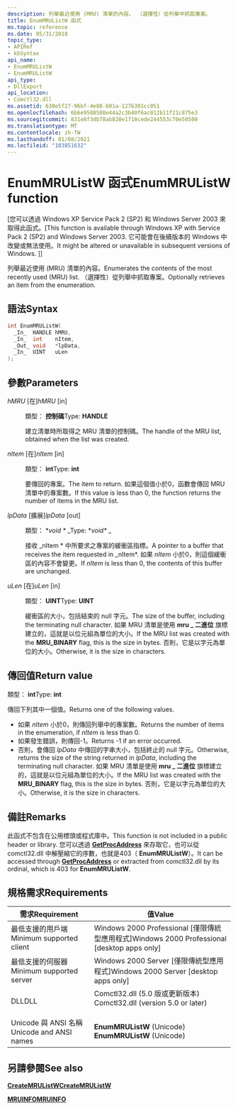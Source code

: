 ```yaml
---
description: 列舉最近使用 (MRU) 清單的內容。 （選擇性）從列舉中抓取專案。
title: EnumMRUListW 函式
ms.topic: reference
ms.date: 05/31/2018
topic_type:
- APIRef
- kbSyntax
api_name:
- EnumMRUListW
- EnumMRUListW
api_type:
- DllExport
api_location:
- Comctl32.dll
ms.assetid: 630e5f27-96bf-4e88-b01a-127b301cc051
ms.openlocfilehash: 6b6e9588588e44a2c3b40f6ac012b11f21c875e3
ms.sourcegitcommit: 831e8f3db78ab820e1710cede244553c70e50500
ms.translationtype: MT
ms.contentlocale: zh-TW
ms.lasthandoff: 01/08/2021
ms.locfileid: "103851632"
---
```

# <a name="enummrulistw-function"></a><span data-ttu-id="39d33-104">EnumMRUListW 函式</span><span class="sxs-lookup"><span data-stu-id="39d33-104">EnumMRUListW function</span></span>

<span data-ttu-id="39d33-105">\[您可以透過 Windows XP Service Pack 2 (SP2) 和 Windows Server 2003 來取得此函式。</span><span class="sxs-lookup"><span data-stu-id="39d33-105">\[This function is available through Windows XP with Service Pack 2 (SP2) and Windows Server 2003.</span></span> <span data-ttu-id="39d33-106">它可能會在後續版本的 Windows 中改變或無法使用。</span><span class="sxs-lookup"><span data-stu-id="39d33-106">It might be altered or unavailable in subsequent versions of Windows.</span></span> <span data-ttu-id="39d33-107">\]</span><span class="sxs-lookup"><span data-stu-id="39d33-107">\]</span></span>

<span data-ttu-id="39d33-108">列舉最近使用 (MRU) 清單的內容。</span><span class="sxs-lookup"><span data-stu-id="39d33-108">Enumerates the contents of the most recently used (MRU) list.</span></span> <span data-ttu-id="39d33-109">（選擇性）從列舉中抓取專案。</span><span class="sxs-lookup"><span data-stu-id="39d33-109">Optionally retrieves an item from the enumeration.</span></span>

## <a name="syntax"></a><span data-ttu-id="39d33-110">語法</span><span class="sxs-lookup"><span data-stu-id="39d33-110">Syntax</span></span>


```C++
int EnumMRUListW(
  _In_  HANDLE hMRU,
  _In_  int    nItem,
  _Out_ void   *lpData,
  _In_  UINT   uLen
);
```



## <a name="parameters"></a><span data-ttu-id="39d33-111">參數</span><span class="sxs-lookup"><span data-stu-id="39d33-111">Parameters</span></span>

<dl> <dt>

<span data-ttu-id="39d33-112">*hMRU* \[在\]</span><span class="sxs-lookup"><span data-stu-id="39d33-112">*hMRU* \[in\]</span></span>
</dt> <dd>

<span data-ttu-id="39d33-113">類型： **控制碼**</span><span class="sxs-lookup"><span data-stu-id="39d33-113">Type: **HANDLE**</span></span>

<span data-ttu-id="39d33-114">建立清單時所取得之 MRU 清單的控制碼。</span><span class="sxs-lookup"><span data-stu-id="39d33-114">The handle of the MRU list, obtained when the list was created.</span></span>

</dd> <dt>

<span data-ttu-id="39d33-115">*nItem* \[在\]</span><span class="sxs-lookup"><span data-stu-id="39d33-115">*nItem* \[in\]</span></span>
</dt> <dd>

<span data-ttu-id="39d33-116">類型： **int**</span><span class="sxs-lookup"><span data-stu-id="39d33-116">Type: **int**</span></span>

<span data-ttu-id="39d33-117">要傳回的專案。</span><span class="sxs-lookup"><span data-stu-id="39d33-117">The item to return.</span></span> <span data-ttu-id="39d33-118">如果這個值小於0，函數會傳回 MRU 清單中的專案數。</span><span class="sxs-lookup"><span data-stu-id="39d33-118">If this value is less than 0, the function returns the number of items in the MRU list.</span></span>

</dd> <dt>

<span data-ttu-id="39d33-119">*lpData* \[擴展\]</span><span class="sxs-lookup"><span data-stu-id="39d33-119">*lpData* \[out\]</span></span>
</dt> <dd>

<span data-ttu-id="39d33-120">類型： \**void \** _</span><span class="sxs-lookup"><span data-stu-id="39d33-120">Type: \**void\** _</span></span>

<span data-ttu-id="39d33-121">接收 _nItem \* 中所要求之專案的緩衝區指標。</span><span class="sxs-lookup"><span data-stu-id="39d33-121">A pointer to a buffer that receives the item requested in _nItem\*.</span></span> <span data-ttu-id="39d33-122">如果 *nItem* 小於0，則這個緩衝區的內容不會變更。</span><span class="sxs-lookup"><span data-stu-id="39d33-122">If *nItem* is less than 0, the contents of this buffer are unchanged.</span></span>

</dd> <dt>

<span data-ttu-id="39d33-123">*uLen* \[在\]</span><span class="sxs-lookup"><span data-stu-id="39d33-123">*uLen* \[in\]</span></span>
</dt> <dd>

<span data-ttu-id="39d33-124">類型： **UINT**</span><span class="sxs-lookup"><span data-stu-id="39d33-124">Type: **UINT**</span></span>

<span data-ttu-id="39d33-125">緩衝區的大小，包括結束的 null 字元。</span><span class="sxs-lookup"><span data-stu-id="39d33-125">The size of the buffer, including the terminating null character.</span></span> <span data-ttu-id="39d33-126">如果 MRU 清單是使用 **mru \_ 二進位** 旗標建立的，這就是以位元組為單位的大小。</span><span class="sxs-lookup"><span data-stu-id="39d33-126">If the MRU list was created with the **MRU\_BINARY** flag, this is the size in bytes.</span></span> <span data-ttu-id="39d33-127">否則，它是以字元為單位的大小。</span><span class="sxs-lookup"><span data-stu-id="39d33-127">Otherwise, it is the size in characters.</span></span>

</dd> </dl>

## <a name="return-value"></a><span data-ttu-id="39d33-128">傳回值</span><span class="sxs-lookup"><span data-stu-id="39d33-128">Return value</span></span>

<span data-ttu-id="39d33-129">類型： **int**</span><span class="sxs-lookup"><span data-stu-id="39d33-129">Type: **int**</span></span>

<span data-ttu-id="39d33-130">傳回下列其中一個值。</span><span class="sxs-lookup"><span data-stu-id="39d33-130">Returns one of the following values.</span></span>

-   <span data-ttu-id="39d33-131">如果 *nItem* 小於0，則傳回列舉中的專案數。</span><span class="sxs-lookup"><span data-stu-id="39d33-131">Returns the number of items in the enumeration, if *nItem* is less than 0.</span></span>
-   <span data-ttu-id="39d33-132">如果發生錯誤，則傳回-1。</span><span class="sxs-lookup"><span data-stu-id="39d33-132">Returns -1 if an error occurred.</span></span>
-   <span data-ttu-id="39d33-133">否則，會傳回 *lpData* 中傳回的字串大小，包括終止的 null 字元。</span><span class="sxs-lookup"><span data-stu-id="39d33-133">Otherwise, returns the size of the string returned in *lpData*, including the terminating null character.</span></span> <span data-ttu-id="39d33-134">如果 MRU 清單是使用 **mru \_ 二進位** 旗標建立的，這就是以位元組為單位的大小。</span><span class="sxs-lookup"><span data-stu-id="39d33-134">If the MRU list was created with the **MRU\_BINARY** flag, this is the size in bytes.</span></span> <span data-ttu-id="39d33-135">否則，它是以字元為單位的大小。</span><span class="sxs-lookup"><span data-stu-id="39d33-135">Otherwise, it is the size in characters.</span></span>

## <a name="remarks"></a><span data-ttu-id="39d33-136">備註</span><span class="sxs-lookup"><span data-stu-id="39d33-136">Remarks</span></span>

<span data-ttu-id="39d33-137">此函式不包含在公用標頭或程式庫中。</span><span class="sxs-lookup"><span data-stu-id="39d33-137">This function is not included in a public header or library.</span></span> <span data-ttu-id="39d33-138">您可以透過 [**GetProcAddress**](/windows/win32/api/libloaderapi/nf-libloaderapi-getprocaddress) 來存取它，也可以從 comctl32.dll 中解壓縮它的序數，也就是403（ **EnumMRUListW**）。</span><span class="sxs-lookup"><span data-stu-id="39d33-138">It can be accessed through [**GetProcAddress**](/windows/win32/api/libloaderapi/nf-libloaderapi-getprocaddress) or extracted from comctl32.dll by its ordinal, which is 403 for **EnumMRUListW**.</span></span>

## <a name="requirements"></a><span data-ttu-id="39d33-139">規格需求</span><span class="sxs-lookup"><span data-stu-id="39d33-139">Requirements</span></span>



| <span data-ttu-id="39d33-140">需求</span><span class="sxs-lookup"><span data-stu-id="39d33-140">Requirement</span></span> | <span data-ttu-id="39d33-141">值</span><span class="sxs-lookup"><span data-stu-id="39d33-141">Value</span></span> |
|-------------------------------------|----------------------------------------------------------------------------------------------------------------|
| <span data-ttu-id="39d33-142">最低支援的用戶端</span><span class="sxs-lookup"><span data-stu-id="39d33-142">Minimum supported client</span></span><br/> | <span data-ttu-id="39d33-143">Windows 2000 Professional \[僅限傳統型應用程式\]</span><span class="sxs-lookup"><span data-stu-id="39d33-143">Windows 2000 Professional \[desktop apps only\]</span></span><br/>                                                     |
| <span data-ttu-id="39d33-144">最低支援的伺服器</span><span class="sxs-lookup"><span data-stu-id="39d33-144">Minimum supported server</span></span><br/> | <span data-ttu-id="39d33-145">Windows 2000 Server \[僅限傳統型應用程式\]</span><span class="sxs-lookup"><span data-stu-id="39d33-145">Windows 2000 Server \[desktop apps only\]</span></span><br/>                                                           |
| <span data-ttu-id="39d33-146">DLL</span><span class="sxs-lookup"><span data-stu-id="39d33-146">DLL</span></span><br/>                      | <dl> <span data-ttu-id="39d33-147"><dt>Comctl32.dll (5.0 版或更新版本) </dt></span><span class="sxs-lookup"><span data-stu-id="39d33-147"><dt>Comctl32.dll (version 5.0 or later)</dt></span></span> </dl> |
| <span data-ttu-id="39d33-148">Unicode 與 ANSI 名稱</span><span class="sxs-lookup"><span data-stu-id="39d33-148">Unicode and ANSI names</span></span><br/>   | <span data-ttu-id="39d33-149">**EnumMRUListW** (Unicode) </span><span class="sxs-lookup"><span data-stu-id="39d33-149">**EnumMRUListW** (Unicode)</span></span><br/>                                                                          |



## <a name="see-also"></a><span data-ttu-id="39d33-150">另請參閱</span><span class="sxs-lookup"><span data-stu-id="39d33-150">See also</span></span>

<dl> <dt>

[<span data-ttu-id="39d33-151">**CreateMRUListW**</span><span class="sxs-lookup"><span data-stu-id="39d33-151">**CreateMRUListW**</span></span>](createmrulist.md)
</dt> <dt>

[<span data-ttu-id="39d33-152">**MRUINFO**</span><span class="sxs-lookup"><span data-stu-id="39d33-152">**MRUINFO**</span></span>](mruinfo.md)
</dt> </dl>

 

 
